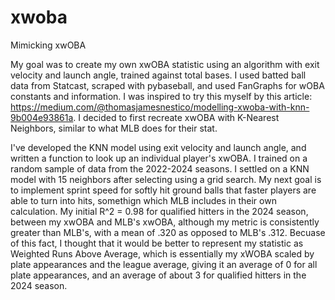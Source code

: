 # xwoba
Mimicking xwOBA

My goal was to create my own xwOBA statistic using an algorithm with exit velocity and launch angle, trained against total bases. I used batted ball data from Statcast, scraped with pybaseball, and used FanGraphs for wOBA constants and information. I was inspired to try this myself by this article: https://medium.com/@thomasjamesnestico/modelling-xwoba-with-knn-9b004e93861a. I decided to first recreate xwOBA with K-Nearest Neighbors, similar to what MLB does for their stat. 

I've developed the KNN model using exit velocity and launch angle, and written a function to look up an individual player's xwOBA. I trained on a random sample of data from the 2022-2024 seasons. I settled on a KNN model with 15 neighbors after selecting using a grid search. My next goal is to implement sprint speed for softly hit ground balls that faster players are able to turn into hits, somethign which MLB includes in their own calculation. My initial R^2 = 0.98 for qualified hitters in the 2024 season, between my xwOBA and MLB's xwOBA, although my metric is consistently greater than MLB's, with a mean of .320 as opposed to MLB's .312. Becuase of this fact, I thought that it would be better to represent my statistic as Weighted Runs Above Average, which is essentially my xWOBA scaled by plate appearances and the league average, giving it an average of 0 for all plate appearances, and an average of about 3 for qualified hitters in the 2024 season.


